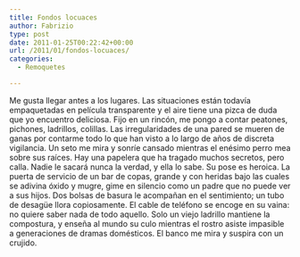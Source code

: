 ```yaml
---
title: Fondos locuaces
author: Fabrizio
type: post
date: 2011-01-25T00:22:42+00:00
url: /2011/01/fondos-locuaces/
categories:
  - Remoquetes

---
```

Me gusta llegar antes a los lugares. Las situaciones están todavía empaquetadas en película transparente y el aire tiene una pizca de duda que yo encuentro deliciosa. Fijo en un rincón, me pongo a contar peatones, pichones, ladrillos, colillas. Las irregularidades de una pared se mueren de ganas por contarme todo lo que han visto a lo largo de años de discreta vigilancia. Un seto me mira y sonríe cansado mientras el enésimo perro mea sobre sus raíces. Hay una papelera que ha tragado muchos secretos, pero calla. Nadie le sacará nunca la verdad, y ella lo sabe. Su pose es heroica. La puerta de servicio de un bar de copas, grande y con heridas bajo las cuales se adivina óxido y mugre, gime en silencio como un padre que no puede ver a sus hijos. Dos bolsas de basura le acompañan en el sentimiento; un tubo de desagüe llora copiosamente. El cable de teléfono se encoge en su vaina: no quiere saber nada de todo aquello. Solo un viejo ladrillo mantiene la compostura, y enseña al mundo su culo mientras el rostro asiste impasible a generaciones de dramas domésticos. El banco me mira y suspira con un crujido.